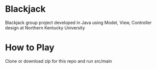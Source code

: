# Blackjack
 Blackjack group project developed in Java using Model, View, Controller design at Northern Kentucky University

# How to Play
Clone or download zip for this repo and run src/main